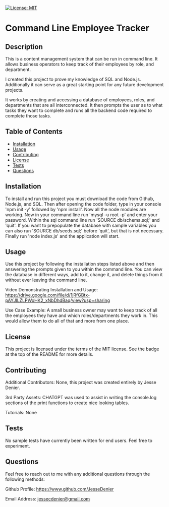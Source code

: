 [![License: MIT](https://img.shields.io/badge/License-MIT-yellow.svg)](https://opensource.org/licenses/MIT)

# Command Line Employee Tracker

## Description

This is a content management system that can be run in command line. It allows business operators to keep track of their employees by role, and department.

I created this project to prove my knowledge of SQL and Node.js. Additionally it can serve as a great starting point for any future development projects.

It works by creating and accessing a database of employees, roles, and departments that are all interconnected. It then prompts the user as to what tasks they want to complete and runs all the backend code required to complete those tasks.

## Table of Contents

- [Installation](#installation)
- [Usage](#usage)
- [Contributing](#contributing)
- [License](#license)
- [Tests](#tests)
- [Questions](#questions)

## Installation

To install and run this project you must download the code from Github, Node.js, and SQL. Then after opening the code folder, type in your console 'npm init -y' followed by 'npm install'. Now all the node modules are working. Now in your command line run 'mysql -u root -p' and enter your password. Within the sql command line run 'SOURCE db/schema.sql;' and 'quit'. If you want to prepopulate the database with sample variables you can also run 'SOURCE db/seeds.sql;' before 'quit', but that is not necessary. Finally run 'node index.js' and the application will start.

## Usage

Use this project by following the installation steps listed above and then answering the prompts given to you within the command line. You can view the database in different ways, add to it, change it, and delete things from it without ever leaving the command line.

Video Demonstrating Installation and Usage: https://drive.google.com/file/d/1jRfGBtx-pAYJlLZLPWoHK2_xNbDhdBaq/view?usp=sharing

Use Case Example: A small business owner may want to keep track of all the employees they have and which roles/departments they work in. This would allow them to do all of that and more from one place.

## License

This project is licensed under the terms of the MIT license. See the badge at the top of the README for more details.

## Contributing

Additional Contributors: None, this project was created entirely by Jesse Denier.

3rd Party Assets: CHATGPT was used to assist in writing the console.log sections of the print functions to create nice looking tables.

Tutorials: None

## Tests

No sample tests have currently been written for end users. Feel free to experiment.

## Questions

Feel free to reach out to me with any additional questions through the following methods:

Github Profile: https://www.github.com/JesseDenier

Email Address: jessecdenier@gmail.com
